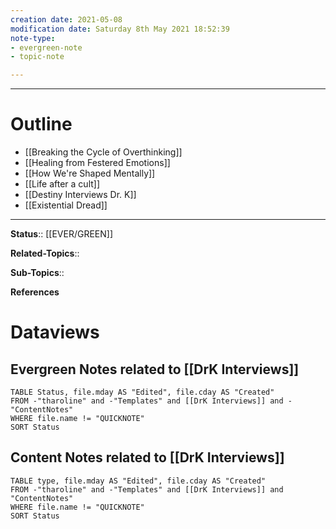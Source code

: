 ```yaml
---
creation date: 2021-05-08
modification date: Saturday 8th May 2021 18:52:39
note-type: 
- evergreen-note
- topic-note

---
```



---
# Outline
- [[Breaking the Cycle of Overthinking]]
- [[Healing from Festered Emotions]]
- [[How We're Shaped Mentally]]
- [[Life after a cult]]
- [[Destiny Interviews Dr. K]]
- [[Existential Dread]]

---

**Status**:: [[EVER/GREEN]] 

**Related-Topics**:: 
	
**Sub-Topics**::
	
**References**

# Dataviews 
## Evergreen Notes related to [[DrK Interviews]]
```dataview
TABLE Status, file.mday AS "Edited", file.cday AS "Created"
FROM -"tharoline" and -"Templates" and [[DrK Interviews]] and -"ContentNotes"
WHERE file.name != "QUICKNOTE"
SORT Status
```
## Content Notes related to [[DrK Interviews]]
```dataview
TABLE type, file.mday AS "Edited", file.cday AS "Created"
FROM -"tharoline" and -"Templates" and [[DrK Interviews]] and "ContentNotes"
WHERE file.name != "QUICKNOTE"
SORT Status
```